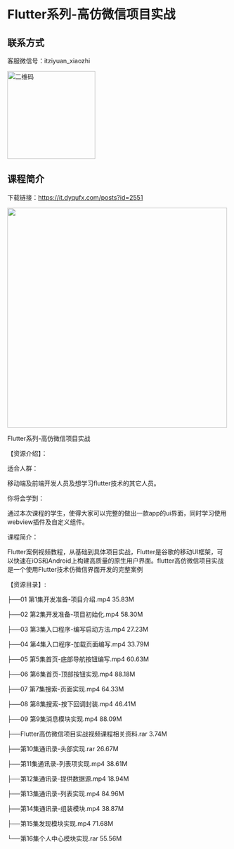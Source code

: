 # Flutter系列-高仿微信项目实战

## 联系方式

客服微信号：itziyuan_xiaozhi

<img src="https://ziyuanyun.oss-cn-guangzhou.aliyuncs.com/common/20240614073449/666b82192834a.jpg" width="200" height="200" alt="二维码">

## 课程简介

下载链接：https://it.dyqufx.com/posts?id=2551

<img src="https://ziyuanyun.oss-cn-guangzhou.aliyuncs.com/yun/20240515184100/6644913ccfbe2.jpg" width="500" alt="">

  Flutter系列-高仿微信项目实战



 【资源介绍】：

 适合人群：

 移动端及前端开发人员及想学习flutter技术的其它人员。

 你将会学到：

 通过本次课程的学生，使得大家可以完整的做出一款app的ui界面，同时学习使用webview插件及自定义组件。

 课程简介：

 Flutter案例视频教程，从基础到具体项目实战，Flutter是谷歌的移动UI框架，可以快速在iOS和Android上构建高质量的原生用户界面。flutter高仿微信项目实战是一个使用Flutter技术仿微信界面开发的完整案例

 【资源目录】:

 ├──01 第1集开发准备-项目介绍.mp4 35.83M

 ├──02 第2集开发准备-项目初始化.mp4 58.30M

 ├──03 第3集入口程序-编写启动方法.mp4 27.23M

 ├──04 第4集入口程序-加载页面编写.mp4 33.79M

 ├──05 第5集首页-底部导航按钮编写.mp4 60.63M

 ├──06 第6集首页-顶部按钮实现.mp4 88.18M

 ├──07 第7集搜索-页面实现.mp4 64.33M

 ├──08 第8集搜索-按下回调封装.mp4 46.41M

 ├──09 第9集消息模块实现.mp4 88.09M

 ├──Flutter高仿微信项目实战视频课程相关资料.rar 3.74M

 ├──第10集通讯录-头部实现.rar 26.67M

 ├──第11集通讯录-列表项实现.mp4 38.61M

 ├──第12集通讯录-提供数据源.mp4 18.94M

 ├──第13集通讯录-列表实现.mp4 84.96M

 ├──第14集通讯录-组装模块.mp4 38.87M

 ├──第15集发现模块实现.mp4 71.68M

 └──第16集个人中心模块实现.rar 55.56M

 &nbsp;

  